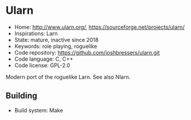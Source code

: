 # Ularn

- Home: http://www.ularn.org/, https://sourceforge.net/projects/ularn/
- Inspirations: Larn
- State: mature, inactive since 2018
- Keywords: role playing, roguelike
- Code repository: https://github.com/joshbressers/ularn.git
- Code language: C, C++
- Code license: GPL-2.0

Modern port of the roguelike Larn.
See also Nlarn.

## Building

- Build system: Make

